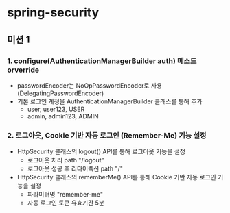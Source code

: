 # spring-security

## 미션 1
### 1. configure(AuthenticationManagerBuilder auth) 메소드 orverride
- passwordEncoder는 NoOpPasswordEncoder로 사용 (DelegatingPasswordEncoder)
- 기본 로그인 계정을 AuthenticationManagerBuilder 클래스를 통해 추가
   - user, user123, USER
   - admin, admin123, ADMIN
### 2. 로그아웃, Cookie 기반 자동 로그인 (Remember-Me) 기능 설정
- HttpSecurity 클래스의 logout() API를 통해 로그아웃 기능을 설정
   - 로그아웃 처리 path "/logout"
   - 로그아웃 성공 후 리다이렉션 path "/"
- HttpSecurity 클래스의 rememberMe() API를 통해 Cookie 기반 자동 로그인 기능을 설정
   - 파라미터명 "remember-me"
   - 자동 로그인 토큰 유효기간 5분
